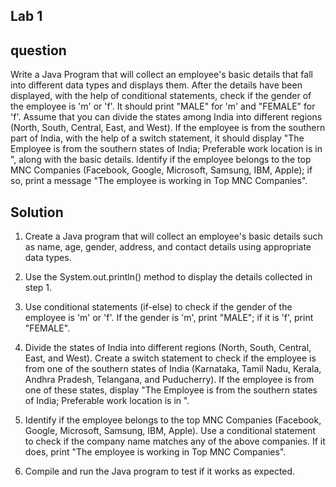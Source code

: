 ## Lab 1

## question
Write a Java Program that will collect an employee's basic details that fall into different data types and displays them.
After the details have been displayed, with the help of conditional statements, check if the gender of the employee is 'm' or 'f'. It should print "MALE" for 'm' and "FEMALE" for 'f'.
Assume that you can divide the states among India into different regions (North, South, Central, East, and West). If the employee is from the southern part of India, with the help of a switch statement, it should display "The Employee is from the southern states of India; Preferable work location is in <state>", along with the basic details.
Identify if the employee belongs to the top MNC Companies (Facebook, Google, Microsoft, Samsung, IBM, Apple); if so, print a message "The employee is working in Top MNC Companies".
  
  
  ## Solution

1. Create a Java program that will collect an employee's basic details such as name, age, gender, address, and contact details using appropriate data types.

2. Use the System.out.println() method to display the details collected in step 1.

3. Use conditional statements (if-else) to check if the gender of the employee is 'm' or 'f'. If the gender is 'm', print "MALE"; if it is 'f', print "FEMALE".

4. Divide the states of India into different regions (North, South, Central, East, and West). Create a switch statement to check if the employee is from one of the southern states of India (Karnataka, Tamil Nadu, Kerala, Andhra Pradesh, Telangana, and Puducherry). If the employee is from one of these states, display "The Employee is from the southern states of India; Preferable work location is in <state>". 

5. Identify if the employee belongs to the top MNC Companies (Facebook, Google, Microsoft, Samsung, IBM, Apple). Use a conditional statement to check if the company name matches any of the above companies. If it does, print "The employee is working in Top MNC Companies".

6. Compile and run the Java program to test if it works as expected.


